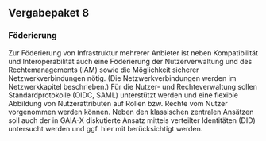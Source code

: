## Vergabepaket 8

### Föderierung
Zur Föderierung von Infrastruktur mehrerer Anbieter ist neben Kompatibilität und Interoperabilität auch eine Föderierung der Nutzerverwaltung und des Rechtemanagements (IAM) sowie die Möglichkeit sicherer Netzwerkverbindungen nötig. (Die Netzwerkverbindungen werden im Netzwerkkapitel beschrieben.) Für die Nutzer- und Rechteverwaltung sollen Standardprotokolle (OIDC, SAML) unterstützt werden und eine flexible Abbildung von Nutzerattributen auf Rollen bzw. Rechte vom Nutzer vorgenommen werden können. Neben den klassischen zentralen Ansätzen soll auch der in GAIA-X diskutierte Ansatz mittels verteilter Identitäten (DID) untersucht werden und ggf. hier mit berücksichtigt werden.
